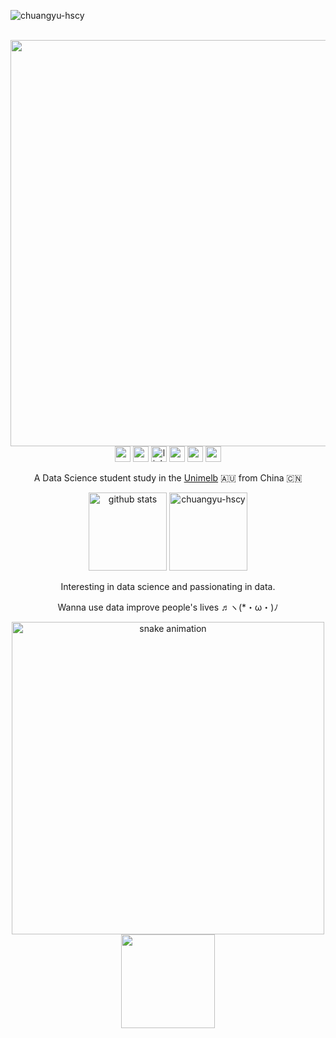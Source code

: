 <p align="left"> <img src="https://komarev.com/ghpvc/?username=chuangyu-hscy&label=Profile%20views&color=fd428d&style=badge" alt="chuangyu-hscy" /></p>

<!-- title/welcome words -->
<!-- <h1 align='center'>~ Hello (ฅ'ω'ฅ) ~ <br /> This is Rin Huang</h1>
 -->
<br />

<div align='center'><img src="https://capsule-render.vercel.app/api?type=waving&color=9be9e4&height=150&section=header&text=~%Hello %(ฅ'ω'ฅ)% ~%20 This %is % Rin %Huang&fontSize=25&fontColor=fff" width='650' /></div>



<!-- social media links -->
<div align='center'>
  <a href='https://www.github.com/chuangyu-hscy'><img height=25 src='https://img.shields.io/badge/GitHub-100000?style=for-the-badge&logo=github&logoColor=white' /></a>
  <a href="https://www.instagram.com/chuangyu_hscy/" target="_blank"><img height='25' src="https://img.shields.io/badge/-Instagram-%23E4405F?style=for-the-badge&logo=instagram&logoColor=white" target="_blank"></a>
  <a href='https://www.linkedin.com/in/chuangyu-hscy/' alt='rin huang linkedin'><img src='https://img.shields.io/badge/LinkedIn-0077B5?style=for-the-badge&logo=linkedin&logoColor=white' alt='linkedin link' height='25' /></a>
<!--   <a href='https://www.instagram.com/chuangyu_hscy/' alt='rin huang instagram'><img src='https://img.shields.io/badge/Instagram-E4405F?style=for-the-badge&logo=instagram&logoColor=white' alt='instagram' height='25'></a> -->
  <a href="https://www.overleaf.com/read/crhyszcrnykm" alt=""><img src="https://img.shields.io/badge/Overleaf-47A141?style=for-the-badge&logo=Overleaf&logoColor=white" alt='overleaf' height='25' /></a>
 <a href="https://discord.gg/U6uYEfBjqX" target="_blank"><img height='25' src="https://img.shields.io/badge/Discord-7289DA?style=for-the-badge&logo=discord&logoColor=white" target="_blank"></a> 
  <a href = "mailto:huang@rin.contact"><img height='25' src="https://img.shields.io/badge/-Gmail-%23333?style=for-the-badge&logo=gmail&logoColor=white" target="_blank"></a>
</div>

<!-- short description -->
<p align='center'>A Data Science student study in the <a href='https://www.unimelb.edu.au/' alt='unimelb'>Unimelb</a> 🇦🇺 from China 🇨🇳 </p>


<!-- github stats -->

<div align='center'>
  <img src='https://github-readme-stats.vercel.app/api?username=chuangyu-hscy&show_icons=true&count_private=true&theme=radical' alt='github stats' height=125>
  <img  height='125' src="https://github-readme-streak-stats.herokuapp.com/?user=chuangyu-hscy&theme=radical" alt="chuangyu-hscy" />
</div>

<!-- <div align='center'>
  <img width='275' src="https://github-readme-stats.vercel.app/api/top-langs/?username=chuangyu-hscy&layout=compact&langs_count=7&theme=radical"/>
</div> -->
 
<!-- 
<div align='center'><img src='https://github-profile-summary-cards.vercel.app/api/cards/profile-details?username=chuangyu-hscy&theme=monokai' alt='github stats' width='350'></div> -->


<div align='center' text-content='justify'>  
  <p>Interesting in data science and passionating in data.</p>
  <p>Wanna use data improve people's lives ♬ヽ(*・ω・)ﾉ  </p>
<div>

<img width='500' align='center' src="https://github.com/chuangyu-hscy/chuangyu-hscy/blob/output/github-contribution-grid-snake.svg" alt='snake animation' />

<img width=150  src="https://c.tenor.com/DBqjevyA2o4AAAAd/bongo-cat-codes.gif" align='center'/>
<!-- <img src="https://github.com/chuangyu-hscy/chuangyu-hscy/blob/output/metrics.plugin.languages.svg" /> -->
<!-- <hr align='center' width='550'/> -->

<!-- <h2 align='center'>More about Me</h2> -->
  
<!-- <table border="none" width='550'>
  <tr><p>🎓 Currently major in <a href='https://study.unimelb.edu.au/find/courses/major/data-science/'>Unimelb Data Science Undergrad &nbsp</a></p></tr>
  <tr><p>🗂️ I'm accumlating my tech skills & other soft skills &nbsp &nbsp &nbsp &nbsp</p></tr>
  <tr><p>👀 Looking for <b>ANY</b> Data Science related projects! &nbsp &nbsp &nbsp &nbsp &nbsp </p></tr>
  <tr><p>💬 Ask me about Unimelb DS undergrad experience! &nbsp &nbsp</p></tr>

</table> -->

<!--   <tr><p>📄 Check my <a href='https://www.overleaf.com/read/crhyszcrnykm' alt='overleaf resume'>resume</a></p></tr> -->
 
<!-- <hr align='center' width='550'/> -->

<!-- Programming skills related -->

<!-- <h2 align='center'>Programming Skills</h2>

<table align='center' width='550' style='border=none'>
  <tr>
    <td width='150'><b>Data Science</b></td>
    <td width='400'>
      <img src='https://img.shields.io/badge/Python-FFD43B?style=for-the-badge&logo=python&logoColor=blue' alt='python' />
      <img src='https://img.shields.io/badge/R-276DC3?style=for-the-badge&logo=r&logoColor=white' alt='r' />
      <img src='https://img.shields.io/badge/Pandas-2C2D72?style=for-the-badge&logo=pandas&logoColor=white' alt='pandas' />
      <img src='https://img.shields.io/badge/Numpy-777BB4?style=for-the-badge&logo=numpy&logoColor=white' alt='numpy'/>
      <img src='https://img.shields.io/badge/scikit_learn-F7931E?style=for-the-badge&logo=scikit-learn&logoColor=white' alt='sklearn'/>
      <img src='https://img.shields.io/badge/SciPy-654FF0?style=for-the-badge&logo=SciPy&logoColor=white' alt='scipy' />
      <img src='https://img.shields.io/badge/TensorFlow-FF6F00?style=for-the-badge&logo=TensorFlow&logoColor=white' alt='tensorflow'>
    </td>
  </tr>
  
  <tr>
    <td width='150'><b>Other Skills</b></td>
    <td width='400'><img src="https://img.shields.io/badge/LaTeX-47A141?style=for-the-badge&logo=LaTeX&logoColor=white" alt='latex'/></td>
  </tr>
                             
</table> -->
 
